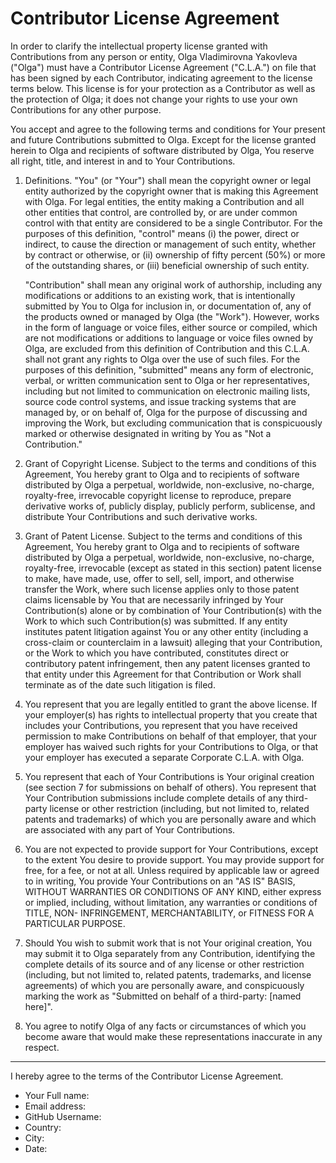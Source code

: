 ﻿Contributor License Agreement
=============================

In order to clarify the intellectual property license granted with
Contributions from any person or entity, Olga Vladimirovna Yakovleva
("Olga") must have a Contributor License Agreement ("C.L.A.") on file
that has been signed by each Contributor, indicating agreement to the
license terms below. This license is for your protection as a
Contributor as well as the protection of Olga; it does not change your
rights to use your own Contributions for any other purpose.

You accept and agree to the following terms and conditions for Your
present and future Contributions submitted to Olga. Except for the
license granted herein to Olga and recipients of software distributed
by Olga, You reserve all right, title, and interest in and to Your
Contributions.

1. Definitions. "You" (or "Your") shall mean the copyright owner or
   legal entity authorized by the copyright owner that is making this
   Agreement with Olga. For legal entities, the entity making a
   Contribution and all other entities that control, are controlled
   by, or are under common control with that entity are considered to
   be a single Contributor. For the purposes of this definition,
   "control" means (i) the power, direct or indirect, to cause the
   direction or management of such entity, whether by contract or
   otherwise, or (ii) ownership of fifty percent (50%) or more of the
   outstanding shares, or (iii) beneficial ownership of such entity.

 	 "Contribution" shall mean any original work of authorship,
   including any modifications or additions to an existing work, that
   is intentionally submitted by You to Olga for inclusion in, or
   documentation of, any of the products owned or managed by Olga (the
   "Work"). However, works in the form of language or voice files,
   either source or compiled, which are not modifications or additions
   to language or voice files owned by Olga, are excluded from this
   definition of Contribution and this C.L.A. shall not grant any
   rights to Olga over the use of such files. For the purposes of this
   definition, "submitted" means any form of electronic, verbal, or
   written communication sent to Olga or her representatives,
   including but not limited to communication on electronic mailing
   lists, source code control systems, and issue tracking systems that
   are managed by, or on behalf of, Olga for the purpose of discussing
   and improving the Work, but excluding communication that is
   conspicuously marked or otherwise designated in writing by You as
   "Not a Contribution."

2. Grant of Copyright License. Subject to the terms and conditions of
   this Agreement, You hereby grant to Olga and to recipients of
   software distributed by Olga a perpetual, worldwide, non-exclusive,
   no-charge, royalty-free, irrevocable copyright license to
   reproduce, prepare derivative works of, publicly display, publicly
   perform, sublicense, and distribute Your Contributions and such
   derivative works.

3. Grant of Patent License. Subject to the terms and conditions of
   this Agreement, You hereby grant to Olga and to recipients of
   software distributed by Olga a perpetual, worldwide, non-exclusive,
   no-charge, royalty-free, irrevocable (except as stated in this
   section) patent license to make, have made, use, offer to sell,
   sell, import, and otherwise transfer the Work, where such license
   applies only to those patent claims licensable by You that are
   necessarily infringed by Your Contribution(s) alone or by
   combination of Your Contribution(s) with the Work to which such
   Contribution(s) was submitted. If any entity institutes patent
   litigation against You or any other entity (including a cross-claim
   or counterclaim in a lawsuit) alleging that your Contribution, or
   the Work to which you have contributed, constitutes direct or
   contributory patent infringement, then any patent licenses granted
   to that entity under this Agreement for that Contribution or Work
   shall terminate as of the date such litigation is filed.

4. You represent that you are legally entitled to grant the above
   license. If your employer(s) has rights to intellectual property
   that you create that includes your Contributions, you represent
   that you have received permission to make Contributions on behalf
   of that employer, that your employer has waived such rights for
   your Contributions to Olga, or that your employer has executed a
   separate Corporate C.L.A. with Olga.

5. You represent that each of Your Contributions is Your original
   creation (see section 7 for submissions on behalf of others). You
   represent that Your Contribution submissions include complete
   details of any third-party license or other restriction (including,
   but not limited to, related patents and trademarks) of which you
   are personally aware and which are associated with any part of Your
   Contributions.

6. You are not expected to provide support for Your Contributions,
   except to the extent You desire to provide support. You may provide
   support for free, for a fee, or not at all. Unless required by
   applicable law or agreed to in writing, You provide Your
   Contributions on an "AS IS" BASIS, WITHOUT WARRANTIES OR CONDITIONS
   OF ANY KIND, either express or implied, including, without
   limitation, any warranties or conditions of TITLE, NON-
   INFRINGEMENT, MERCHANTABILITY, or FITNESS FOR A PARTICULAR PURPOSE.

7. Should You wish to submit work that is not Your original creation,
   You may submit it to Olga separately from any Contribution,
   identifying the complete details of its source and of any license
   or other restriction (including, but not limited to, related
   patents, trademarks, and license agreements) of which you are
   personally aware, and conspicuously marking the work as "Submitted
   on behalf of a third-party: [named here]".

8. You agree to notify Olga of any facts or circumstances of which you
   become aware that would make these representations inaccurate in
   any respect.

***

I hereby agree to the terms of the Contributor License Agreement.

- Your Full name: 
- Email address: 
- GitHub Username: 
-  Country: 
-  City: 
-  Date: 



